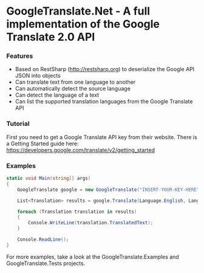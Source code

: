 # GoogleTranslate.Net - A full implementation of the Google Translate 2.0 API

### Features

* Based on RestSharp (http://restsharp.org) to deserialize the Google API JSON into objects
* Can translate text from one language to another
* Can automatically detect the source language
* Can detect the language of a text
* Can list the supported translation languages from the Google Translate API

### Tutorial

First you need to get a Google Translate API key from their website.
There is a Getting Started guide here: https://developers.google.com/translate/v2/getting_started

### Examples

```csharp
static void Main(string[] args)
{
    GoogleTranslate google = new GoogleTranslate("INSERT-YOUR-KEY-HERE");

    List<Translation> results = google.Translate(Language.English, Language.German, "Hello there.", "How are you?", "Multiple texts are allowed!");

    foreach (Translation translation in results)
    {
        Console.WriteLine(translation.TranslatedText);
    }

    Console.ReadLine();
}
```

For more examples, take a look at the GoogleTranslate.Examples and GoogleTranslate.Tests projects.